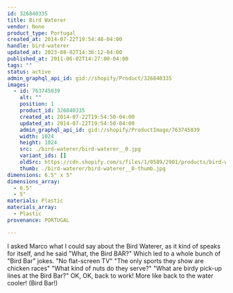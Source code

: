 ```yaml
---
id: 326840335
title: Bird Waterer
vendor: None
product_type: Portugal
created_at: 2014-07-22T19:54:48-04:00
handle: bird-waterer
updated_at: 2023-08-02T14:36:12-04:00
published_at: 2011-06-02T14:27:00-04:00
tags: ""
status: active
admin_graphql_api_id: gid://shopify/Product/326840335
images:
  - id: 763745039
    alt: ""
    position: 1
    product_id: 326840335
    created_at: 2014-07-22T19:54:50-04:00
    updated_at: 2014-07-22T19:54:50-04:00
    admin_graphql_api_id: gid://shopify/ProductImage/763745039
    width: 1024
    height: 1024
    src: ./bird-waterer/bird-waterer__0.jpg
    variant_ids: []
    oldSrc: https://cdn.shopify.com/s/files/1/0589/2901/products/bird-waterer.jpeg?v=1406073290
    thumb: ./bird-waterer/bird-waterer__0-thumb.jpg
dimensions: 6.5" x 5"
dimensions_array:
  - 6.5"
  - 5"
materials: Plastic
materials_array:
  - Plastic
provenance: PORTUGAL

---
```


I asked Marco what I could say about the Bird Waterer, as it kind of speaks for itself, and he said "What, the Bird BAR?" Which led to a whole bunch of "Bird Bar" jokes. "No flat-screen TV" "The only sports they show are chicken races" "What kind of nuts do they serve?" "What are birdy pick-up lines at the Bird Bar?" OK, OK, back to work! More like back to the water cooler! (Bird Bar!)